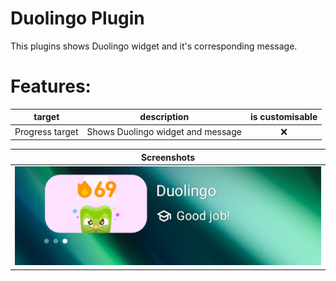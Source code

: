 # Duolingo Plugin

This plugins shows Duolingo widget and it's corresponding message.

# Features:
|     target      | description                       | is customisable |
|:---------------:|-----------------------------------|:---------------:|
| Progress target | Shows Duolingo widget and message |        ❌        |


| Screenshots                                                                            |
|----------------------------------------------------------------------------------------|
| ![screenshot happy Duo character with 69 day streak"](screenshots/target_good_job.png) |
